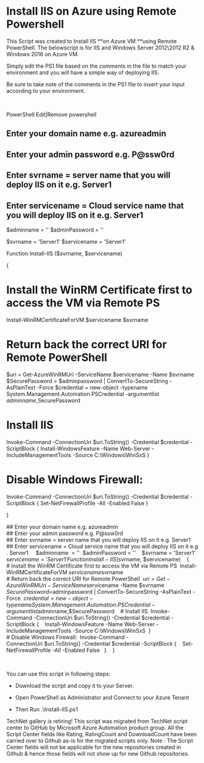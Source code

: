 ﻿Install IIS on Azure using Remote Powershell
============================================

            

This Script was created to Install IIS **on Azure VM
**using Remote PowerShell. The belowscript is for IIS and Windows Server 2012\2012 R2 & Windows 2016 on Azure VM.



Simply edit the PS1 file based on the comments in the file to match your environment and you will have a simple way of deploying IIS.


Be sure to take note of the comments in the PS1 file to insert your input according to your environment.


 



PowerShell
Edit|Remove
powershell
## Enter your domain name e.g. azureadmin 
## Enter your admin password e.g. P@ssw0rd
## Enter svrname = server name that you will deploy IIS on it e.g. Server1 
## Enter servicename = Cloud service name that you will deploy IIS on it e.g. Server1 

$adminname  = '<username>'
$adminPassword = '<password>'

$svrname = 'Server1'
$servicename =  'Server1'

Function Install-IIS ($svrname, $servicename)

{

# Install the WinRM Certificate first to access the VM via Remote PS
Install-WinRMCertificateForVM $servicename $svrname

# Return back the correct URI for Remote PowerShell
$uri = Get-AzureWinRMUri -ServiceName $servicename -Name $svrname
$SecurePassword = $adminpassword | ConvertTo-SecureString -AsPlainText -Force
$credential = new-object -typename System.Management.Automation.PSCredential -argumentlist $adminname,$SecurePassword

# Install IIS
Invoke-Command -ConnectionUri $uri.ToString() -Credential $credential -ScriptBlock {
  Install-WindowsFeature -Name Web-Server -IncludeManagementTools -Source C:\Windows\WinSxS
}

# Disable Windows Firewall:
Invoke-Command -ConnectionUri $uri.ToString() -Credential $credential -ScriptBlock {
  Set-NetFirewallProfile -All -Enabled False 
}

}


## Enter your domain name e.g. azureadmin  
## Enter your admin password e.g. P@ssw0rd 
## Enter svrname = server name that you will deploy IIS on it e.g. Server1  
## Enter servicename = Cloud service name that you will deploy IIS on it e.g. Server1  
 
$adminname  = '<username>' 
$adminPassword = '<password>' 
 
$svrname = 'Server1' 
$servicename =  'Server1' 
 
Function Install-IIS ($svrname, $servicename) 
 
{ 
 
# Install the WinRM Certificate first to access the VM via Remote PS 
Install-WinRMCertificateForVM $servicename $svrname 
 
# Return back the correct URI for Remote PowerShell 
$uri = Get-AzureWinRMUri -ServiceName $servicename -Name $svrname 
$SecurePassword = $adminpassword | ConvertTo-SecureString -AsPlainText -Force 
$credential = new-object -typename System.Management.Automation.PSCredential -argumentlist $adminname,$SecurePassword 
 
# Install IIS 
Invoke-Command -ConnectionUri $uri.ToString() -Credential $credential -ScriptBlock { 
  Install-WindowsFeature -Name Web-Server -IncludeManagementTools -Source C:\Windows\WinSxS 
} 
 
# Disable Windows Firewall: 
Invoke-Command -ConnectionUri $uri.ToString() -Credential $credential -ScriptBlock { 
  Set-NetFirewallProfile -All -Enabled False  
} 
 
} 





 


You can use this script in following steps:


  *  Download the script and copy it to your Server. 

  *  Open PowerShell as Administrator and Connect to your Azure Tenant

  *  Then Run .\Install-IIS.ps1 

    
TechNet gallery is retiring! This script was migrated from TechNet script center to GitHub by Microsoft Azure Automation product group. All the Script Center fields like Rating, RatingCount and DownloadCount have been carried over to Github as-is for the migrated scripts only. Note : The Script Center fields will not be applicable for the new repositories created in Github & hence those fields will not show up for new Github repositories.
